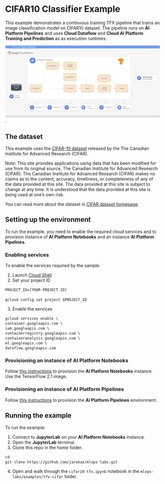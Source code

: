 # CIFAR10 Classifier Example

This example demonstrates a continuous training TFX pipeline that trains an image classification model on CIFAR10 dataset. The pipeline runs on **AI Platform Pipelines**  and uses **Cloud Dataflow** and **Cloud AI Platform Training and Prediction** as as execution runtimes. 

![TFX on CAPIP](/images/tfx-caip-1.png).



## The dataset

This example uses the
[CIFAR-10 dataset](https://www.cs.toronto.edu/~kriz/cifar.html) released by the
The Canadian Institute for Advanced Research (CIFAR).

Note: This site provides applications using data that has been modified for use
from its original source, The Canadian Institute for Advanced Research (CIFAR).
The Canadian Institute for Advanced Research (CIFAR) makes no claims as to the
content, accuracy, timeliness, or completeness of any of the data provided at
this site. The data provided at this site is subject to change at any time. It
is understood that the data provided at this site is being used at one’s own
risk.

You can read more about the dataset in
[CIFAR dataset homepage](https://www.cs.toronto.edu/~kriz/cifar.html).


## Setting up the environment
To run the example, you need to enable the required cloud services and to provision instance of **AI Platform Notebooks**  and an instance **AI Platform Pipelines**. 

### Enabling services
To enable the services required by the sample.
1. Launch [Cloud Shell](https://cloud.google.com/shell/docs/launching-cloud-shell)
2. Set your project ID
```
PROJECT_ID=[YOUR PROJECT ID]

gcloud config set project $PROJECT_ID
```
3. Enable the services
```
gcloud services enable \
container.googleapis.com \
iam.googleapis.com \
containerregistry.googleapis.com \
containeranalysis.googleapis.com \
ml.googleapis.com \
dataflow.googleapis.com
```

### Provisioning an instance of **AI Platform Notebooks**
Follow [this instructions](https://cloud.google.com/ai-platform/notebooks/docs/create-new) to provision the **AI Platform Notebooks** instance. Use the TensorFlow 2.1 image.

### Provisioning an instance of **AI Platform Pipelines**
Follow [this instructions](https://cloud.google.com/ai-platform/pipelines/docs/setting-up) to provision the **AI Platform Pipelines** environment.

## Running the example
To run the example:
1. Connect to **JupyterLab** on your **AI Platform Notebooks** instance.
2. Open the **JupyterLab** terminal.
3. Clone this repo in the home folder.
```
cd
git clone https://github.com/jarokaz/mlops-labs.git
```
4. Open and walk through the `cifar10-tfx.ipynb` notebook in the `mlops-labs/examples/tfx-cifar` folder.




